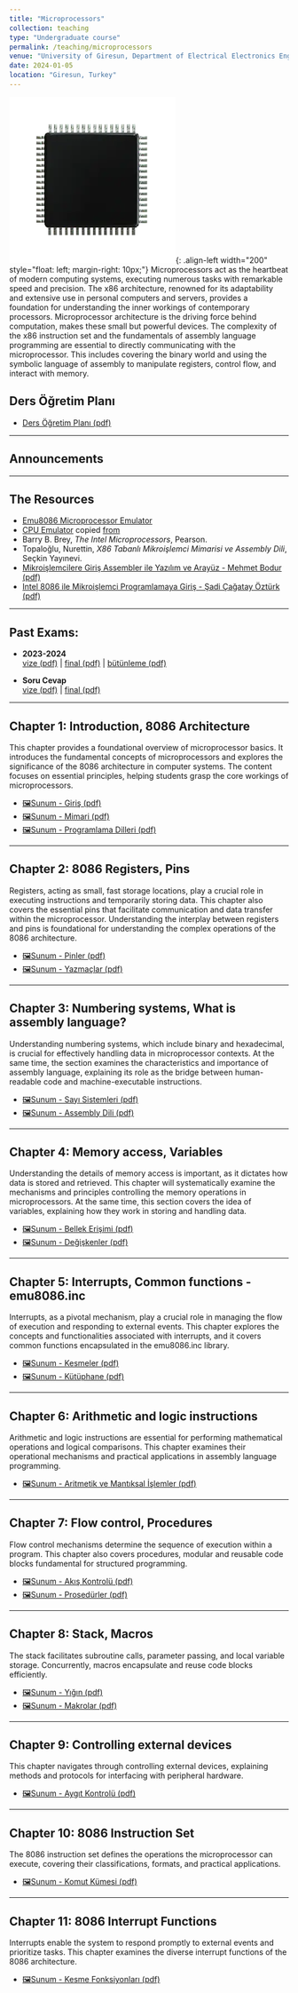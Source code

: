 ```yaml
---
title: "Microprocessors"
collection: teaching
type: "Undergraduate course"
permalink: /teaching/microprocessors
venue: "University of Giresun, Department of Electrical Electronics Engineering"
date: 2024-01-05
location: "Giresun, Turkey"
---
```


![microprocessor](/images/teaching/microprocessor-course.webp){: .align-left width="200" style="float: left; margin-right: 10px;"} 
Microprocessors act as the heartbeat of modern computing systems, executing numerous tasks with remarkable speed and precision. The x86 architecture, renowned for its adaptability and extensive use in personal computers and servers, provides a foundation for understanding the inner workings of contemporary processors. Microprocessor architecture is the driving force behind computation, makes these small but powerful devices. The complexity of the x86 instruction set and the fundamentals of assembly language programming are essential to directly communicating with the microprocessor. This includes covering the binary world and using the symbolic language of assembly to manipulate registers, control flow, and interact with memory.

## Ders Öğretim Planı
- [Ders Öğretim Planı (pdf)](../files/microprocessors/slides/Bolum_00_Ders_Ogretim_Planı.pdf)

---

## Announcements

---

## The Resources

- [Emu8086 Microprocessor Emulator](https://emu8086-microprocessor-emulator.en.softonic.com/)
- [CPU Emulator](../files/microprocessors/CPU_Emulator/emulator.html) copied [from](https://www.cmpe.boun.edu.tr/~tugcu/animations/cpu-simulator/cpu-simulator.html)
- Barry B. Brey, *The Intel Microprocessors*, Pearson.
- Topaloğlu, Nurettin, *X86 Tabanlı Mikroişlemci Mimarisi ve Assembly Dili*, Seçkin Yayınevi.
- [Mikroişlemcilere Giriş Assembler ile Yazılım ve Arayüz - Mehmet Bodur (pdf)](../files/microprocessors/Mikroislemcilere_giris.pdf)
- [Intel 8086 ile Mikroişlemci Programlamaya Giriş - Şadi Çağatay Öztürk (pdf)](../files/microprocessors/Intel_8086_ile.pdf)

---

## Past Exams:

- **2023-2024**  
  [vize (pdf)](../files/microprocessors/slides/2023-2024-microprocessor-vize-cevap.pdf) | 
  [final (pdf)](../files/microprocessors/slides/2023-2024-microprocessor-final-cevap.pdf) | 
  [bütünleme (pdf)](../files/microprocessors/slides/2023-2024-microprocessor-butunleme-cevap.pdf)
  
- **Soru Cevap**  
  [vize (pdf)](../files/microprocessors/slides/Bolum_12_Soru_Cevap.pdf) | 
  [final (pdf)](../files/microprocessors/slides/Bolum_13_Soru_Cevap.pdf)

---

## Chapter 1: Introduction, 8086 Architecture

This chapter provides a foundational overview of microprocessor basics. It introduces the fundamental concepts of microprocessors and explores the significance of the 8086 architecture in computer systems. The content focuses on essential principles, helping students grasp the core workings of microprocessors.

- [🖼️Sunum - Giriş (pdf)](../files/microprocessors/slides/Bolum_01_Giris.pdf)
- [🖼️Sunum - Mimari (pdf)](../files/microprocessors/slides/Bolum_01_8086_Mimarisi.pdf)
- [🖼️Sunum - Programlama Dilleri (pdf)](../files/microprocessors/slides/Bolum_01_Programlama_Dilleri.pdf)

---

## Chapter 2: 8086 Registers, Pins

Registers, acting as small, fast storage locations, play a crucial role in executing instructions and temporarily storing data. This chapter also covers the essential pins that facilitate communication and data transfer within the microprocessor. Understanding the interplay between registers and pins is foundational for understanding the complex operations of the 8086 architecture.

- [🖼️Sunum - Pinler (pdf)](../files/microprocessors/slides/Bolum_02_8086_Pinler.pdf)
- [🖼️Sunum - Yazmaçlar (pdf)](../files/microprocessors/slides/Bolum_02_8086_Yazmaclar.pdf)

---

## Chapter 3: Numbering systems, What is assembly language?

Understanding numbering systems, which include binary and hexadecimal, is crucial for effectively handling data in microprocessor contexts. At the same time, the section examines the characteristics and importance of assembly language, explaining its role as the bridge between human-readable code and machine-executable instructions.

- [🖼️Sunum - Sayı Sistemleri (pdf)](../files/microprocessors/slides/Bolum_03_Sayi_Sistemleri.pdf)
- [🖼️Sunum - Assembly Dili (pdf)](../files/microprocessors/slides/Bolum_03_Assembly.pdf)

---

## Chapter 4: Memory access, Variables

Understanding the details of memory access is important, as it dictates how data is stored and retrieved. This chapter will systematically examine the mechanisms and principles controlling the memory operations in microprocessors. At the same time, this section covers the idea of variables, explaining how they work in storing and handling data.

- [🖼️Sunum - Bellek Erişimi (pdf)](../files/microprocessors/slides/Bolum_04_Bellek_Erisimi.pdf)
- [🖼️Sunum - Değişkenler (pdf)](../files/microprocessors/slides/Bolum_04_Degiskenler.pdf)

---

## Chapter 5: Interrupts, Common functions - emu8086.inc

Interrupts, as a pivotal mechanism, play a crucial role in managing the flow of execution and responding to external events. This chapter explores the concepts and functionalities associated with interrupts, and it covers common functions encapsulated in the emu8086.inc library.

- [🖼️Sunum - Kesmeler (pdf)](../files/microprocessors/slides/Bolum_05_Kesmeler.pdf)
- [🖼️Sunum - Kütüphane (pdf)](../files/microprocessors/slides/Bolum_05_Kutuphane.pdf)

---

## Chapter 6: Arithmetic and logic instructions

Arithmetic and logic instructions are essential for performing mathematical operations and logical comparisons. This chapter examines their operational mechanisms and practical applications in assembly language programming.

- [🖼️Sunum - Aritmetik ve Mantıksal İşlemler (pdf)](../files/microprocessors/slides/Bolum_06_Aritmetik_Mantik.pdf)

---

## Chapter 7: Flow control, Procedures

Flow control mechanisms determine the sequence of execution within a program. This chapter also covers procedures, modular and reusable code blocks fundamental for structured programming.

- [🖼️Sunum - Akış Kontrolü (pdf)](../files/microprocessors/slides/Bolum_07_Akis_Kontrol.pdf)
- [🖼️Sunum - Prosedürler (pdf)](../files/microprocessors/slides/Bolum_07_Prosedurler.pdf)

---

## Chapter 8: Stack, Macros

The stack facilitates subroutine calls, parameter passing, and local variable storage. Concurrently, macros encapsulate and reuse code blocks efficiently.

- [🖼️Sunum - Yığın (pdf)](../files/microprocessors/slides/Bolum_08_Yigin.pdf)
- [🖼️Sunum - Makrolar (pdf)](../files/microprocessors/slides/Bolum_08_Makrolar.pdf)

---

## Chapter 9: Controlling external devices

This chapter navigates through controlling external devices, explaining methods and protocols for interfacing with peripheral hardware.

- [🖼️Sunum - Aygıt Kontrolü (pdf)](../files/microprocessors/slides/Bolum_09_Aygit_Kontrolu.pdf)

---

## Chapter 10: 8086 Instruction Set

The 8086 instruction set defines the operations the microprocessor can execute, covering their classifications, formats, and practical applications.

- [🖼️Sunum - Komut Kümesi (pdf)](../files/microprocessors/slides/Bolum_10_Komut_Kumesi.pdf)

---

## Chapter 11: 8086 Interrupt Functions

Interrupts enable the system to respond promptly to external events and prioritize tasks. This chapter examines the diverse interrupt functions of the 8086 architecture.

- [🖼️Sunum - Kesme Fonksiyonları (pdf)](../files/microprocessors/slides/Bolum_11_Kesme_Fonksiyonlari.pdf)
